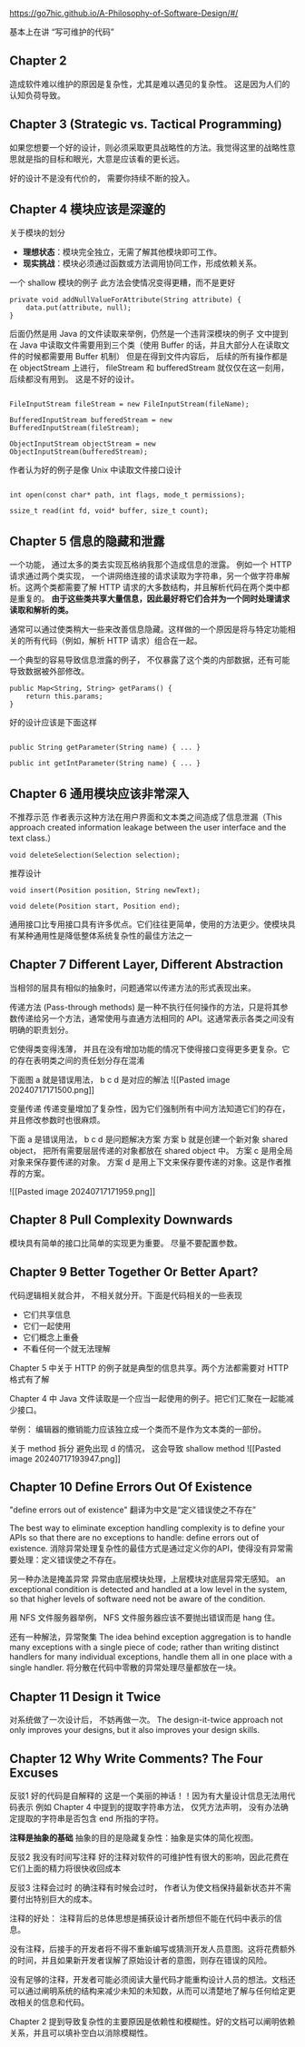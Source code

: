 https://go7hic.github.io/A-Philosophy-of-Software-Design/#/

基本上在讲 “写可维护的代码”

## Chapter 2

造成软件难以维护的原因是复杂性，尤其是难以遇见的复杂性。
这是因为人们的认知负荷导致。


## Chapter 3 (Strategic vs. Tactical Programming)
如果您想要一个好的设计，则必须采取更具战略性的方法。我觉得这里的战略性意思就是指的目标和眼光，大意是应该看的更长远。

好的设计不是没有代价的， 需要你持续不断的投入。

## Chapter 4 模块应该是深邃的

关于模块的划分
- **理想状态**：模块完全独立，无需了解其他模块即可工作。
- **现实挑战**：模块必须通过函数或方法调用协同工作，形成依赖关系。

一个 shallow 模块的例子
此方法会使情况变得更糟，而不是更好
```
private void addNullValueForAttribute(String attribute) { 
    data.put(attribute, null); 
}
```

后面仍然是用 Java 的文件读取来举例，仍然是一个违背深模块的例子
文中提到在 Java 中读取文件需要用到三个类（使用 Buffer 的话，并且大部分人在读取文件的时候都需要用 Buffer 机制）
但是在得到文件内容后， 后续的所有操作都是在 objectStream 上进行， fileStream 和 bufferedStream 就仅仅在这一刻用， 后续都没有用到。 这是不好的设计。
```

FileInputStream fileStream = new FileInputStream(fileName); 

BufferedInputStream bufferedStream = new BufferedInputStream(fileStream);

ObjectInputStream objectStream = new ObjectInputStream(bufferedStream);
```

作者认为好的例子是像 Unix 中读取文件接口设计
```

int open(const char* path, int flags, mode_t permissions);

ssize_t read(int fd, void* buffer, size_t count);
```



## Chapter 5 信息的隐藏和泄露

一个功能， 通过太多的类去实现瓦格纳我那个造成信息的泄露。
例如一个 HTTP 请求通过两个类实现， 一个讲网络连接的请求读取为字符串，另一个做字符串解析。这两个类都需要了解 HTTP 请求的大多数结构，并且解析代码在两个类中都是重复的。
**由于这些类共享大量信息，因此最好将它们合并为一个同时处理请求读取和解析的类。**


通常可以通过使类稍大一些来改善信息隐藏。这样做的一个原因是将与特定功能相关的所有代码（例如，解析 HTTP 请求）组合在一起。

一个典型的容易导致信息泄露的例子， 不仅暴露了这个类的内部数据，还有可能导致数据被外部修改。
```
public Map<String, String> getParams() {
    return this.params;
}
```

好的设计应该是下面这样
```

public String getParameter(String name) { ... } 

public int getIntParameter(String name) { ... }

```


## Chapter 6  通用模块应该非常深入

不推荐示范
作者表示这种方法在用户界面和文本类之间造成了信息泄漏（This approach created information leakage between the user interface and the text class.）
```
void deleteSelection(Selection selection);
```

推荐设计
```
void insert(Position position, String newText); 

void delete(Position start, Position end);
```


通用接口比专用接口具有许多优点。它们往往更简单，使用的方法更少。使模块具有某种通用性是降低整体系统复杂性的最佳方法之一


## Chapter 7 Different Layer, Different Abstraction
当相邻的层具有相似的抽象时，问题通常以传递方法的形式表现出来。

传递方法 (Pass-through methods) 是一种不执行任何操作的方法，只是将其参数传递给另一个方法，通常使用与直通方法相同的 API。这通常表示各类之间没有明确的职责划分。

它使得类变得浅薄， 并且在没有增加功能的情况下使得接口变得更多更复杂。它的存在表明类之间的责任划分存在混淆

下面图 a 就是错误用法， b c d 是对应的解法
![[Pasted image 20240717171500.png]]

变量传递
传递变量增加了复杂性，因为它们强制所有中间方法知道它们的存在， 并且修改参数时也很麻烦。

下面 a 是错误用法， b c d 是问题解决方案
方案 b 就是创建一个新对象 shared object， 把所有需要层层传递的对象都放在 shared object 中。
方案 c 是用全局对象来保存要传递的对象。
方案 d 是用上下文来保存要传递的对象。这是作者推荐的方案。

![[Pasted image 20240717171959.png]]

## Chapter 8 Pull Complexity Downwards

模块具有简单的接口比简单的实现更为重要。
尽量不要配置参数。

## Chapter 9 Better Together Or Better Apart?

代码逻辑相关就合并， 不相关就分开。下面是代码相关的一些表现
- 它们共享信息
- 它们一起使用
- 它们概念上重叠
- 不看任何一个就无法理解

Chapter 5  中关于 HTTP 的例子就是典型的信息共享。两个方法都需要对 HTTP 格式有了解

Chapter 4 中 Java 文件读取是一个应当一起使用的例子。把它们汇聚在一起能减少接口。

举例：
编辑器的撤销能力应该独立成一个类而不是作为文本类的一部份。

关于 method 拆分
避免出现 d 的情况， 这会导致 shallow method
![[Pasted image 20240717193947.png]]

## Chapter 10 Define Errors Out Of Existence

"define errors out of existence" 翻译为中文是“定义错误使之不存在” 

The best way to eliminate exception handling complexity is to define your APIs so that there are no exceptions to handle: define errors out of existence. 
消除异常处理复杂性的最佳方式是通过定义你的API，使得没有异常需要处理：定义错误使之不存在。

另一种办法是掩盖异常
异常由底层模块处理，上层模块对底层异常无感知。
an exceptional condition is detected and handled at a low level in the system, so that higher levels of software need not be aware of the condition.

用 NFS 文件服务器举例， NFS 文件服务器应该不要抛出错误而是 hang 住。


还有一种解法，异常聚集
The idea behind exception aggregation is to handle many exceptions with a single piece of code; rather than writing distinct handlers for many individual exceptions, handle them all in one place with a single handler.
将分散在代码中零散的异常处理尽量都放在一块。 

## Chapter 11  Design it Twice

对系统做了一次设计后， 不妨再做一次。
The design-it-twice approach not only improves your designs, but it also improves your design skills.

## Chapter 12 Why Write Comments? The Four Excuses

反驳1 好的代码是自解释的
这是一个美丽的神话！！因为有大量设计信息无法用代码表示
例如 Chapter 4 中提到的提取字符串方法， 仅凭方法声明， 没有办法确定提取的字符串是否包含 end 所指的字符。


**注释是抽象的基础**
抽象的目的是隐藏复杂性：抽象是实体的简化视图。

反驳2  我没有时间写注释
好的注释对软件的可维护性有很大的影响，因此花费在它们上面的精力将很快收回成本

反驳3 注释会过时
的确注释有时候会过时， 作者认为使文档保持最新状态并不需要付出特别巨大的成本。

注释的好处：
注释背后的总体思想是捕获设计者所想但不能在代码中表示的信息。

没有注释，后接手的开发者将不得不重新编写或猜测开发人员意图。这将花费额外的时间，并且如果新开发者误解了原始设计者的意图，则存在错误的风险。

没有足够的注释，开发者可能必须阅读大量代码才能重构设计人员的想法。文档还可以通过阐明系统的结构来减少未知的未知数，从而可以清楚地了解与任何给定更改相关的信息和代码。

Chapter 2 提到导致复杂性的主要原因是依赖性和模糊性。好的文档可以阐明依赖关系，并且可以填补空白以消除模糊性。



